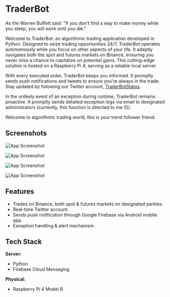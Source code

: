 
# TraderBot

As the Warren Buffett said: "If you don't find a way to make money while you sleep, you will work until you die."

Welcome to TraderBot: an algorithmic trading application developed in Python. Designed to seize trading opportunities 24/7, TraderBot operates autonomously while you focus on other aspects of your life. It adeptly navigates both the spot and futures markets on Binance, ensuring you never miss a chance to capitalize on potential gains. This cutting-edge solution is hosted on a Raspberry Pi 4, serving as a reliable local server.

With every executed order, TraderBot keeps you informed. It promptly sends push notifications and tweets to ensure you're always in the trade. Stay updated by following our Twitter account, [TraderBotStatus](https://twitter.com/traderbotstatus).

In the unlikely event of an exception during runtime, TraderBot remains proactive. It promptly sends detailed exception logs via email to designated administrators (currently, this function is directed to me 🙃).

Welcome to algorithmic trading world, this is your trend follower friend.

## Screenshots

![App Screenshot](https://github.com/furkankirmizioglu/trader-bot/assets/29805446/0f77098e-eabb-454f-893c-c1872bfc0508)

![App Screenshot](https://github.com/furkankirmizioglu/trader-bot/assets/29805446/72c87a9e-cab4-45ac-bd92-14fe10a270f0)

![App Screenshot](https://github.com/furkankirmizioglu/trader-bot/assets/29805446/f03c82a1-4568-46ef-9410-4ded786e31c5)

![App Screenshot](https://github.com/furkankirmizioglu/trader-bot/assets/29805446/43014a12-dac1-4dae-84a3-1982a0b9a8a7)


## Features

- Trades on Binance, both spot & futures markets on designated parities.
- Real-time Twitter account.
- Sends push notification through Google Firebase via Android mobile app.
- Exception handling & alert mechanism.


## Tech Stack

**Server:** 
- Python
- Firebase Cloud Messaging

**Physical:** 
- Raspberry Pi 4 Model B

